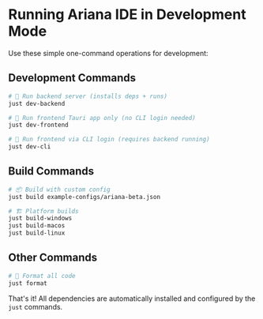 # Running Ariana IDE in Development Mode

Use these simple one-command operations for development:

## Development Commands

```bash
# 🚀 Run backend server (installs deps + runs)
just dev-backend

# 🎨 Run frontend Tauri app only (no CLI login needed)
just dev-frontend

# 🔐 Run frontend via CLI login (requires backend running)
just dev-cli
```

## Build Commands

```bash
# 📦 Build with custom config
just build example-configs/ariana-beta.json

# 🏗️ Platform builds
just build-windows
just build-macos  
just build-linux
```

## Other Commands

```bash
# 🧹 Format all code
just format
```

That's it! All dependencies are automatically installed and configured by the `just` commands.